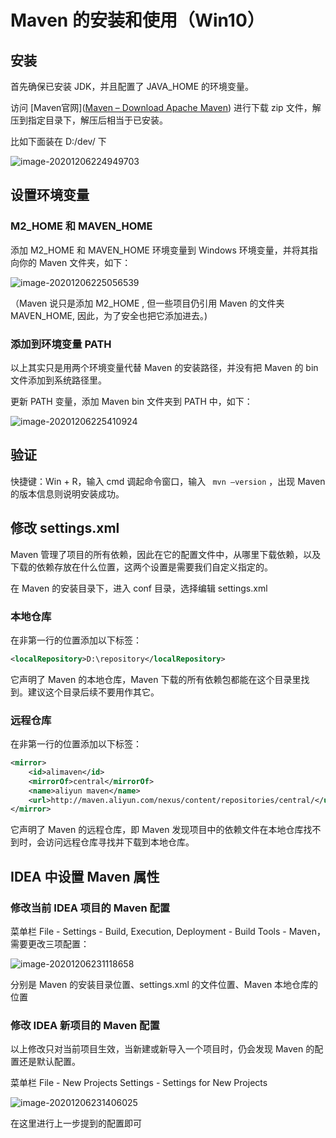 # Maven 的安装和使用（Win10）

## 安装

首先确保已安装 JDK，并且配置了 JAVA_HOME 的环境变量。

访问 [Maven官网]([Maven – Download Apache Maven](http://maven.apache.org/download.cgi)) 进行下载 zip 文件，解压到指定目录下，解压后相当于已安装。

比如下面装在 D:/dev/ 下

![image-20201206224949703](/Users/jacksu/Desktop/File/resource/image/notePics/image-20201206224949703.png)



## 设置环境变量

### M2_HOME 和 MAVEN_HOME

添加 M2_HOME 和 MAVEN_HOME 环境变量到 Windows 环境变量，并将其指向你的 Maven 文件夹，如下：

![image-20201206225056539](/Users/jacksu/Desktop/File/resource/image/notePics/image-20201206225056539.png)

（Maven 说只是添加 M2_HOME , 但一些项目仍引用 Maven 的文件夹 MAVEN_HOME, 因此，为了安全也把它添加进去。)



### 添加到环境变量 PATH

以上其实只是用两个环境变量代替 Maven 的安装路径，并没有把 Maven 的 bin 文件添加到系统路径里。

更新 PATH 变量，添加 Maven bin 文件夹到 PATH 中，如下：

![image-20201206225410924](/Users/jacksu/Desktop/File/resource/image/notePics/image-20201206225410924.png)



## 验证

快捷键：Win + R，输入 cmd 调起命令窗口，输入 ` mvn –version` ，出现 Maven 的版本信息则说明安装成功。



## 修改 settings.xml

Maven 管理了项目的所有依赖，因此在它的配置文件中，从哪里下载依赖，以及下载的依赖存放在什么位置，这两个设置是需要我们自定义指定的。

在 Maven 的安装目录下，进入 conf 目录，选择编辑 settings.xml 

### 本地仓库

在非第一行的位置添加以下标签：

```xml
<localRepository>D:\repository</localRepository>
```

它声明了 Maven 的本地仓库，Maven 下载的所有依赖包都能在这个目录里找到。建议这个目录后续不要用作其它。

### 远程仓库

在非第一行的位置添加以下标签：

```xml
<mirror>
    <id>alimaven</id>
    <mirrorOf>central</mirrorOf>
    <name>aliyun maven</name>
    <url>http://maven.aliyun.com/nexus/content/repositories/central/</url>
</mirror>
```

它声明了 Maven 的远程仓库，即 Maven 发现项目中的依赖文件在本地仓库找不到时，会访问远程仓库寻找并下载到本地仓库。



## IDEA 中设置 Maven 属性

### 修改当前 IDEA 项目的 Maven 配置

菜单栏 File - Settings - Build, Execution, Deployment - Build Tools - Maven，需要更改三项配置：

![image-20201206231118658](/Users/jacksu/Desktop/File/resource/image/notePics/image-20201206231118658.png)

分别是 Maven 的安装目录位置、settings.xml 的文件位置、Maven 本地仓库的位置



### 修改 IDEA 新项目的 Maven 配置

以上修改只对当前项目生效，当新建或新导入一个项目时，仍会发现 Maven 的配置还是默认配置。

菜单栏 File - New Projects Settings - Settings for New Projects

![image-20201206231406025](/Users/jacksu/Desktop/File/resource/image/notePics/image-20201206231406025.png)



在这里进行上一步提到的配置即可

